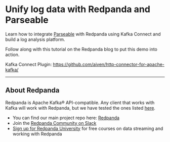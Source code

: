 # Unify log data with Redpanda and Parseable

Learn how to integrate [Parseable](https://github.com/parseablehq/parseable) with Redpanda using Kafka Connect and build a log analysis platform.

Follow along with this tutorial on the Redpanda blog to put this demo into action.

Kafka Connect Plugin: https://github.com/aiven/http-connector-for-apache-kafka/

------------------

## About Redpanda

Redpanda is Apache Kafka® API-compatible. Any client that works with Kafka will work with Redpanda, but we have tested the ones listed [here](https://docs.redpanda.com/docs/reference/faq/#what-clients-do-you-recommend-to-use-with-redpanda).

* You can find our main project repo here: [Redpanda](https://github.com/redpanda-data/redpanda)
* Join the [Redpanda Community on Slack](https://redpanda.com/slack)
* [Sign up for Redpanda University](https://university.redpanda.com/) for free courses on data streaming and working with Redpanda
